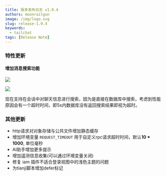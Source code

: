 ```yaml
---
title: 版本发布日志 v1.9.4
authors: moonrailgun
image: /img/logo.svg
slug: release-1.9.4
keywords:
  - tailchat
tags: [Release Note]
---
```


### 特性更新

#### 增加消息搜索功能

![](/img/blog/release-note/v1.9.4/1.png)

![](/img/blog/release-note/v1.9.4/2.png)

现在支持在会话中对聊天信息进行搜索，因为是直接在数据库中搜索，考虑到性能原因会有一个超时时间，即5s内数据库没有返回搜索结果即视为超时。

### 其他更新

- http请求对对象存储与公共文件增加静态缓存
- 增加环境变量 `REQUEST_TIMEOUT` 用于自定义rpc请求超时时间，默认**10 * 1000**, 单位毫秒
- AI助手增加更多提示
- 增加遥测信息收集(可以通过环境变量关闭)
- 修复 iam 插件不适合登录视图中的浅色主题的问题
- 为tianji脚本增加defer标记
